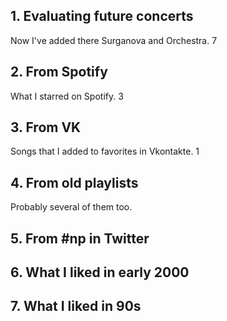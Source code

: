 ## 1. Evaluating future concerts
Now I've added there Surganova and Orchestra.
7


## 2. From Spotify
What I starred on Spotify.
3


## 3. From VK
Songs that I added to favorites in Vkontakte.
1


## 4. From old playlists
Probably several of them too.


## 5. From #np in Twitter


## 6. What I liked in early 2000


## 7. What I liked in 90s
